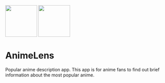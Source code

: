 
<img src="https://github.com/user-attachments/assets/b73755d3-6dab-4207-a579-ff2383ae724a" width="100" />
<img src="https://github.com/user-attachments/assets/fddbdce8-35c5-4682-87fe-e720c0752ac9" width="100" />

<div></div>
<div></div>
<h1>AnimeLens</h1>
<div></div>
<div></div>
Popular anime description app. This app is for anime fans to find out brief information about the most popular anime.
 
 
 
